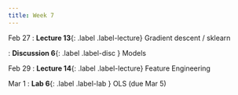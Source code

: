 ```yaml
---
title: Week 7
---
```


Feb 27
: **Lecture 13**{: .label .label-lecture} Gradient descent / sklearn

: **Discussion 6**{: .label .label-disc } Models

Feb 29
: **Lecture 14**{: .label .label-lecture} Feature Engineering


Mar 1
: **Lab 6**{: .label .label-lab }  OLS (due Mar 5)